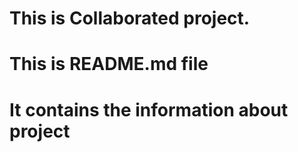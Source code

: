 # This is Collaborated project. 
# This is README.md file 
# It contains the information about project